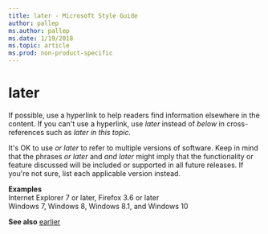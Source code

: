```yaml
---
title: later - Microsoft Style Guide
author: pallep
ms.author: pallep
ms.date: 1/19/2018
ms.topic: article
ms.prod: non-product-specific
---
```


# later

If possible, use a hyperlink to help readers find information elsewhere in the content. If you can't use a hyperlink, use *later* instead of *below* in cross-references such as *later in this topic.*

It's OK to use *or later* to refer to multiple versions of software. Keep in mind that the phrases *or later* and *and later*
might imply that the functionality or feature discussed will be
included or supported in all future releases. If you're not sure, list
each applicable version instead.

**Examples**  
Internet Explorer 7 or later, Firefox 3.6 or later  
Windows 7, Windows 8, Windows 8.1, and Windows 10

**See also** [earlier](/style-guide/a-z-word-list-term-collections/e/earlier)
